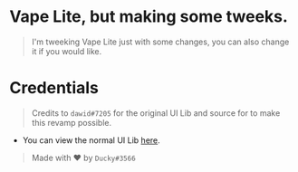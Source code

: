 # Vape Lite, but making some tweeks.

> I'm tweeking Vape Lite just with some changes, you can also change it if you would like.

# Credentials

> Credits to `dawid#7205` for the original UI Lib and source for to make this revamp possible.

- You can view the normal UI Lib [here](https://v3rmillion.net/showthread.php?tid=1098651).

> Made with ❤️ by `Ducky#3566`

